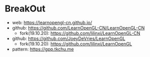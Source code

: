 # BreakOut

- web: https://learnopengl-cn.github.io/
- github: https://github.com/LearnOpenGL-CN/LearnOpenGL-CN
    - fork(19.10.20): https://github.com/lilinxi/LearnOpenGL-CN
- github: https://github.com/JoeyDeVries/LearnOpenGL
    - fork(19.10.20): https://github.com/lilinxi/LearnOpenGL
- pattern: https://gpp.tkchu.me